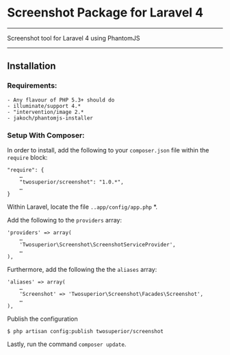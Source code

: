 # Screenshot Package for Laravel 4

----

Screenshot tool for Laravel 4 using PhantomJS

----

## Installation

### Requirements:

	- Any flavour of PHP 5.3+ should do
	- illuminate/support 4.*
	- "intervention/image 2.*
	- jakoch/phantomjs-installer

### Setup With Composer:

In order to install, add the following to your `composer.json` file within the `require` block:

	"require": {
		…
		"twosuperior/screenshot": "1.0.*",
		…
	}

Within Laravel, locate the file `..app/config/app.php` *.

Add the following to the `providers` array:

	'providers' => array(
		…
		'Twosuperior\Screenshot\ScreenshotServiceProvider',
		…
	),

Furthermore, add the following the the `aliases` array:

	'aliases' => array(
		…
		'Screenshot' => 'Twosuperior\Screenshot\Facades\Screenshot',
		…
	),

Publish the configuration

	$ php artisan config:publish twosuperior/screenshot

Lastly, run the command `composer update`.